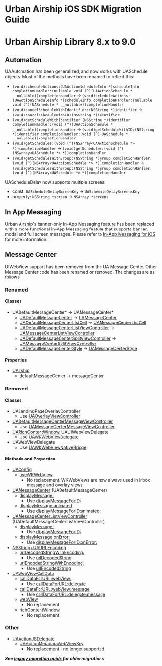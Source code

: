 # Urban Airship iOS SDK Migration Guide
# Urban Airship Library 8.x to 9.0

## Automation

UAAutomation has been generalized, and now works with UASchedule objects. Most of the methods have been renamed to reflect this:

* `(void)scheduleActions:(UAActionScheduleInfo *)scheduleInfo completionHandler:(nullable void (^)(UAActionSchedule * __nullable))completionHandler` -> `(void)scheduleActions:(UAActionScheduleInfo *)scheduleInfo completionHandler:(nullable void (^)(UASchedule * __nullable))completionHandler`
* `(void)cancelScheduleWithIdentifier:(NSString *)identifier` -> `(void)cancelScheduleWithID:(NSString *)identifier`
* `(void)getScheduleWithIdentifier:(NSString *)identifier completionHandler:(void (^)(UAActionSchedule * __nullable))completionHandler` -> `(void)getScheduleWithID:(NSString *)identifier completionHandler:(void (^)(UASchedule * __nullable))completionHandler`
* `(void)getSchedules:(void (^)(NSArray<UAActionSchedule *> *))completionHandler` -> `(void)getSchedules:(void (^)(NSArray<UASchedule *> *))completionHandler`
* `(void)getSchedulesWithGroup:(NSString *)group completionHandler:(void (^)(NSArray<UAActionSchedule *> *))completionHandler` -> `(void)getSchedulesWithGroup:(NSString *)group completionHandler:(void (^)(NSArray<UASchedule *> *))completionHandler`

UAScheduleDelay now supports multiple screens:

* const: `UAScheduleDelayScreenKey` -> `UAScheduleDelayScreensKey`
* property: `NSString *screen` -> `NSArray *screens`

## In App Messaging
Urban Airship's banner-only In-App Messaging feature has been replaced with a more functional In-App Messaging feature that supports banner, modal and full screen messages. Please refer to [In-App Messaging for iOS](https://docs.urbanairship.com/guides/ios-iam) for more information.

## Message Center
UIWebView support has been removed from the UA Message Center. Other Message Center code has been renamed or removed. The changes are as follows:

### Renamed
#### Classes
* UADefaultMessageCenter* -> UAMessageCenter*
    * [UADefaultMessageCenter](https://docs.urbanairship.com/reference/libraries/ios/8.6.0/Classes/UADefaultMessageCenter.html) -> [UAMessageCenter](https://docs.urbanairship.com/reference/libraries/ios/latest/Classes/UAMessageCenter.html)
    * [UADefaultMessageCenterListCell](https://docs.urbanairship.com/reference/libraries/ios/8.6.0/Classes/UADefaultMessageCenterListCell.html) -> [UAMessageCenterListCell](https://docs.urbanairship.com/reference/libraries/ios/latest/Classes/UAMessageCenterListCell.html)
    * [UADefaultMessageCenterListViewController](https://docs.urbanairship.com/reference/libraries/ios/8.6.0/Classes/UADefaultMessageCenterListViewController.html) -> [UAMessageCenterListViewController](https://docs.urbanairship.com/reference/libraries/ios/latest/Classes/UAMessageCenterListViewController.html)
    * [UADefaultMessageCenterSplitViewController](https://docs.urbanairship.com/reference/libraries/ios/8.6.0/Classes/UADefaultMessageCenterSplitViewController.html) -> [UAMessageCenterSplitViewController](https://docs.urbanairship.com/reference/libraries/ios/latest/Classes/UAMessageCenterSplitViewController.html)
    * [UADefaultMessageCenterStyle](https://docs.urbanairship.com/reference/libraries/ios/8.6.0/Classes/UADefaultMessageCenterStyle.html) -> [UAMessageCenterStyle](https://docs.urbanairship.com/reference/libraries/ios/latest/Classes/UAMessageCenterStyle.html)

#### Properties
* [UAirship](https://docs.urbanairship.com/reference/libraries/ios/latest/Classes/UAirship.html)
    * defaultMessageCenter -> messageCenter

### Removed
#### Classes
* [UALandingPageOverlayController](https://docs.urbanairship.com/reference/libraries/ios/8.6.0/Classes/UALandingPageOverlayController.html)
    * Use [UAOverlayViewController](https://docs.urbanairship.com/reference/libraries/ios/latest/Classes/UAOverlayViewController.html)
* [UADefaultMessageCenterMessageViewController](https://docs.urbanairship.com/reference/libraries/ios/8.6.0/Classes/UADefaultMessageCenterMessageViewController.html)
    * Use [UAMessageCenterMessageViewController](https://docs.urbanairship.com/reference/libraries/ios/latest/Classes/UAMessageCenterMessageViewController.html)
* [UARichContentWindow](https://docs.urbanairship.com/reference/libraries/ios/8.6.0/Protocols/UARichContentWindow.html), UAUIWebViewDelegate
    * Use [UAWKWebViewDelegate](https://docs.urbanairship.com/reference/libraries/ios/latest/Classes/UAWKWebViewDelegate.html)
* UAWebViewDelegate
    * Use [UAWKWebViewNativeBridge](https://docs.urbanairship.com/reference/libraries/ios/latest/Classes/UAWKWebViewNativeBridge.html)

#### Methods and Properties
 * [UAConfig](https://docs.urbanairship.com/reference/libraries/ios/latest/Classes/UAConfig.html)
    * [useWKWebView](https://docs.urbanairship.com/reference/libraries/ios/8.6.0/Classes/UAConfig.html#/c:objc(cs)UAConfig(py)useWKWebView)
        * No replacement. WKWebViews are now always used in inbox message and overlay views.
 * [UAMessageCenter](https://docs.urbanairship.com/reference/libraries/ios/latest/Classes/UAMessageCenter.html) (UADefaultMessageCenter)
    * [displayMessage:](https://docs.urbanairship.com/reference/libraries/ios/8.6.0/Classes/UADefaultMessageCenter.html#/c:objc(cs)UADefaultMessageCenter(im)displayMessage:)
        * Use [displayMessageForID:](https://docs.urbanairship.com/reference/libraries/ios/latest/Classes/UAMessageCenter.html#/c:objc(cs)UAMessageCenter(im)displayMessageForID:)
    * [displayMessage:animated](https://docs.urbanairship.com/reference/libraries/ios/8.6.0/Classes/UADefaultMessageCenter.html#/c:objc(cs)UADefaultMessageCenter(im)displayMessage:animated:)
        * Use [displayMessageForID:animated:](https://docs.urbanairship.com/reference/libraries/ios/latest/Classes/UAMessageCenter.html#/c:objc(cs)UAMessageCenter(im)displayMessageForID:animated:)
* [UAMessageCenterListViewController](https://docs.urbanairship.com/reference/libraries/ios/latest/Classes/UAMessageCenterListViewController.html) (UADefaultMessageCenterListViewController)
    * [displayMessage:](https://docs.urbanairship.com/reference/libraries/ios/8.6.0/Classes/UADefaultMessageCenterListViewController.html#/c:objc(cs)UAMessageCenterListViewController(im)displayMessage:)
        * Use [displayMessageForID:](https://docs.urbanairship.com/reference/libraries/ios/latest/Classes/UAMessageCenterListViewController.html#/c:objc(cs)UAMessageCenterListViewController(im)displayMessageForID:)
    * [displayMessage:onError:](https://docs.urbanairship.com/reference/libraries/ios/8.6.0/Classes/UADefaultMessageCenterListViewController.html#/c:objc(cs)UADefaultMessageCenterListViewController(im)displayMessage:onError:)
        * Use [displayMessageForID:onError:](https://docs.urbanairship.com/reference/libraries/ios/latest/Classes/UAMessageCenterListViewController.html#/c:objc(cs)UAMessageCenterListViewController(im)displayMessageForID:onError:)
* [NSString+UAURLEncoding](https://docs.urbanairship.com/reference/libraries/ios/latest/Categories/NSString(UAURLEncoding).html)
    * [urlDecodedStringWithEncoding:](https://docs.urbanairship.com/reference/libraries/ios/8.6.0/Categories/NSString(UAURLEncoding).html#/c:objc(cs)NSString(im)urlDecodedStringWithEncoding:)
        * Use [urlDecodedString](https://docs.urbanairship.com/reference/libraries/ios/latest/Categories/NSString(UAURLEncoding).html#/c:objc(cs)NSString(im)urlDecodedString)
    * [urlEncodedStringWithEncoding:](https://docs.urbanairship.com/reference/libraries/ios/8.6.0/Categories/NSString(UAURLEncoding).html#/c:objc(cs)NSString(im)urlEncodedStringWithEncoding:)
        * Use [urlEncodedString](https://docs.urbanairship.com/reference/libraries/ios/latest/Categories/NSString(UAURLEncoding).html#/c:objc(cs)NSString(im)urlEncodedString)
* [UAWebViewCallData](https://docs.urbanairship.com/reference/libraries/ios/latest/Classes/UAWebViewCallData.html)
    * [callDataForURL:webView:](https://docs.urbanairship.com/reference/libraries/ios/8.6.0/Classes/UAWebViewCallData.html#/c:objc(cs)UAWebViewCallData(cm)callDataForURL:webView:)
        * Use [callDataForURL:delegate](https://docs.urbanairship.com/reference/libraries/ios/latest/Classes/UAWebViewCallData.html#/c:objc(cs)UAWebViewCallData(cm)callDataForURL:delegate:)
    * [callDataForURL:webView:message](https://docs.urbanairship.com/reference/libraries/ios/8.6.0/Classes/UAWebViewCallData.html#/c:objc(cs)UAWebViewCallData(cm)callDataForURL:webView:message:)
        * Use [callDataForURL:delegate:message](https://docs.urbanairship.com/reference/libraries/ios/latest/Classes/UAWebViewCallData.html#/c:objc(cs)UAWebViewCallData(cm)callDataForURL:delegate:message:)
    * [webView](https://docs.urbanairship.com/reference/libraries/ios/8.6.0/Classes/UAWebViewCallData.html#/c:objc(cs)UAWebViewCallData(py)webView)
        * No replacement
    * [richContentWindow](https://docs.urbanairship.com/reference/libraries/ios/8.6.0/Classes/UAWebViewCallData.html#/c:objc(cs)UAWebViewCallData(py)richContentWindow)
        * No replacement
        
### Other
* [UAActionJSDelegate](https://docs.urbanairship.com/reference/libraries/ios/latest/Classes.html#/c:objc(cs)UAActionJSDelegate)
    * [UAActionMetadataWebViewKey](https://docs.urbanairship.com/reference/libraries/ios/8.6.0/Constants.html#/c:@UAActionMetadataWebViewKey)
        * No replacement - no longer supported
 
***See [legacy migration guide](Migration%20Guide%20(Legacy).md) for older migrations***
